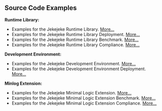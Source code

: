 ## Source Code Examples

**Runtime Library:**
- Examples for the Jekejeke Runtime Library. [More...](jekrun)
- Examples for the Jekejeke Runtime Library Deployment. [More...](jekrun_deploy)
- Examples for the Jekejeke Runtime Library Benchmark. [More...](jekrun_bench)
- Examples for the Jekejeke Runtime Library Compliance. [More...](jekrun_comply)

**Development Environment:**
- Examples for the Jekejeke Development Environment. [More...](jekdev)
- Examples for the Jekejeke Development Environment Deployment. [More...](jekdev_deploy)

**Minlog Extension:**
- Examples for the Jekejeke Minimal Logic Extension. [More...](jekmin)
- Examples for the Jekejeke Minimal Logic Extension Benchmark. [More...](jekmin_bench)
- Examples for the Jekejeke Minimal Logic Extension Compliance. [More...](jekmin_comply)